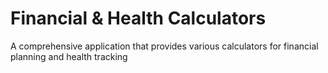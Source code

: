 # Financial & Health Calculators

A comprehensive application that provides various calculators for financial planning and health tracking